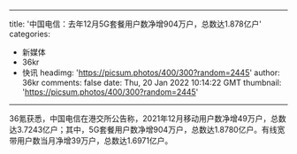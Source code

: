
---
title: '中国电信：去年12月5G套餐用户数净增904万户，总数达1.878亿户'
categories: 
 - 新媒体
 - 36kr
 - 快讯
headimg: 'https://picsum.photos/400/300?random=2445'
author: 36kr
comments: false
date: Thu, 20 Jan 2022 10:14:22 GMT
thumbnail: 'https://picsum.photos/400/300?random=2445'
---

<div>   
36氪获悉，中国电信在港交所公告称，2021年12月移动用户数净增49万户，总数达3.7243亿户；其中，5G套餐用户数净增904万户，总数达1.8780亿户。有线宽带用户数当月净增39万户，总数达1.6971亿户。  
</div>
            